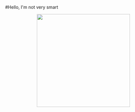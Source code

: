 #Hello, I'm not very smart
<p align="center">
  <img src="https://i.pinimg.com/originals/b7/29/26/b72926349cccb874ed70ba39cfc37187.gif" width="300" />
</p>




